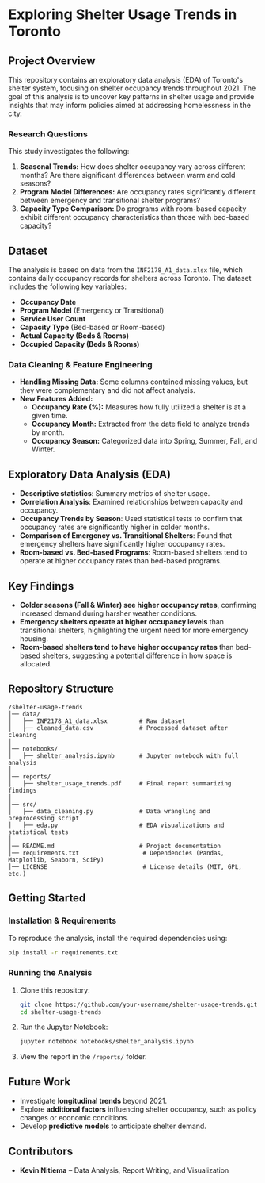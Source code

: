 # **Exploring Shelter Usage Trends in Toronto**

## **Project Overview**
This repository contains an exploratory data analysis (EDA) of Toronto's shelter system, focusing on shelter occupancy trends throughout 2021. The goal of this analysis is to uncover key patterns in shelter usage and provide insights that may inform policies aimed at addressing homelessness in the city.

### **Research Questions**
This study investigates the following:
1. **Seasonal Trends:** How does shelter occupancy vary across different months? Are there significant differences between warm and cold seasons?
2. **Program Model Differences:** Are occupancy rates significantly different between emergency and transitional shelter programs?
3. **Capacity Type Comparison:** Do programs with room-based capacity exhibit different occupancy characteristics than those with bed-based capacity?

## **Dataset**
The analysis is based on data from the `INF2178_A1_data.xlsx` file, which contains daily occupancy records for shelters across Toronto. The dataset includes the following key variables:
- **Occupancy Date**
- **Program Model** (Emergency or Transitional)
- **Service User Count**
- **Capacity Type** (Bed-based or Room-based)
- **Actual Capacity (Beds & Rooms)**
- **Occupied Capacity (Beds & Rooms)**

### **Data Cleaning & Feature Engineering**
- **Handling Missing Data:** Some columns contained missing values, but they were complementary and did not affect analysis.
- **New Features Added:**
  - **Occupancy Rate (%):** Measures how fully utilized a shelter is at a given time.
  - **Occupancy Month:** Extracted from the date field to analyze trends by month.
  - **Occupancy Season:** Categorized data into Spring, Summer, Fall, and Winter.

## **Exploratory Data Analysis (EDA)**
- **Descriptive statistics**: Summary metrics of shelter usage.
- **Correlation Analysis**: Examined relationships between capacity and occupancy.
- **Occupancy Trends by Season**: Used statistical tests to confirm that occupancy rates are significantly higher in colder months.
- **Comparison of Emergency vs. Transitional Shelters**: Found that emergency shelters have significantly higher occupancy rates.
- **Room-based vs. Bed-based Programs**: Room-based shelters tend to operate at higher occupancy rates than bed-based programs.

## **Key Findings**
- **Colder seasons (Fall & Winter) see higher occupancy rates**, confirming increased demand during harsher weather conditions.
- **Emergency shelters operate at higher occupancy levels** than transitional shelters, highlighting the urgent need for more emergency housing.
- **Room-based shelters tend to have higher occupancy rates** than bed-based shelters, suggesting a potential difference in how space is allocated.

## **Repository Structure**
```
/shelter-usage-trends
│── data/
│   ├── INF2178_A1_data.xlsx         # Raw dataset
│   ├── cleaned_data.csv             # Processed dataset after cleaning
│
│── notebooks/
│   ├── shelter_analysis.ipynb       # Jupyter notebook with full analysis
│
│── reports/
│   ├── shelter_usage_trends.pdf     # Final report summarizing findings
│
│── src/
│   ├── data_cleaning.py             # Data wrangling and preprocessing script
│   ├── eda.py                       # EDA visualizations and statistical tests
│
│── README.md                        # Project documentation
│── requirements.txt                  # Dependencies (Pandas, Matplotlib, Seaborn, SciPy)
│── LICENSE                           # License details (MIT, GPL, etc.)
```

## **Getting Started**
### **Installation & Requirements**
To reproduce the analysis, install the required dependencies using:

```bash
pip install -r requirements.txt
```

### **Running the Analysis**
1. Clone this repository:
   ```bash
   git clone https://github.com/your-username/shelter-usage-trends.git
   cd shelter-usage-trends
   ```
2. Run the Jupyter Notebook:
   ```bash
   jupyter notebook notebooks/shelter_analysis.ipynb
   ```
3. View the report in the `/reports/` folder.

## **Future Work**
- Investigate **longitudinal trends** beyond 2021.
- Explore **additional factors** influencing shelter occupancy, such as policy changes or economic conditions.
- Develop **predictive models** to anticipate shelter demand.

## **Contributors**
- **Kevin Nitiema** – Data Analysis, Report Writing, and Visualization

